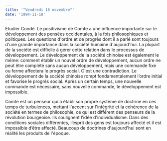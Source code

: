 ```yaml
---
title: '"Vendredi 18 novembre"'
date: '1994-11-18'
---
```


Etudier Condé. Le positivisme de Comte a une influence importante sur le développement des pensées occidentales, à la fois philosophiques et politiques. Les questions d'ordre et de progrès dont il a parlé sont toujours d'une grande importance dans la société humaine d'aujourd'hui. La plupart de la société est difficile à gérer cette relation dans le processus de développement. Le développement de la société chinoise est également le même: comment établir un nouvel ordre de développement, aucun ordre ne peut être complété sans aucun développement, mais une commande fixe ou ferme affectera le progrès social. C'est une contradiction. Le développement de la société chinoise rompt fondamentalement l’ordre initial et favorise le progrès social. Après un certain temps, une nouvelle commande est nécessaire, sans nouvelle commande, le développement est impossible.

Comte est un penseur qui a établi son propre système de doctrine en ces temps de turbulences, mettant l'accent sur l'intégrité et la cohérence de la société en termes de philosophie, ce qui est différent des penseurs de la révolution bourgeoise. Ils soulignent l'idée d'individualisme. Dans des conditions sociales différentes, l’esprit des gens est toujours affecté et il est impossible d’être affecté. Beaucoup de doctrines d'aujourd'hui sont en réalité les produits de l'époque.

